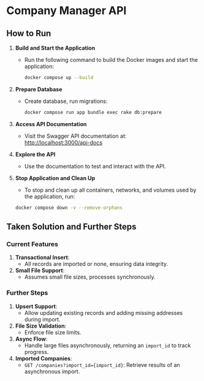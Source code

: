# Company Manager API

## How to Run

1. **Build and Start the Application**
    - Run the following command to build the Docker images and start the application:
      ```bash
      docker compose up --build

2. **Prepare Database**
    - Create database, run migrations:

      ```bash
      docker compose run app bundle exec rake db:prepare

3. **Access API Documentation**
    - Visit the Swagger API documentation at:  
      [http://localhost:3000/api-docs](http://localhost:3000/api-docs)

4. **Explore the API**
    - Use the documentation to test and interact with the API.

5.  **Stop Application and Clean Up**
    - To stop and clean up all containers, networks, and volumes used by the application, run:

     ```bash
     docker compose down -v --remove-orphans

## Taken Solution and Further Steps

### Current Features
1. **Transactional Insert**:
    - All records are imported or none, ensuring data integrity.
2. **Small File Support**:
    - Assumes small file sizes, processes synchronously.

### Further Steps
1. **Upsert Support**:
    - Allow updating existing records and adding missing addresses during import.
2. **File Size Validation**:
    - Enforce file size limits.
3. **Async Flow**:
    - Handle large files asynchronously, returning an `import_id` to track progress.
4. **Imported Companies**:
    - `GET /companies?import_id={import_id}`: Retrieve results of an asynchronous import.
